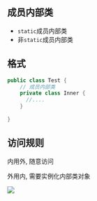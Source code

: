 ## 成员内部类

- `static`成员内部类
- 非`static`成员内部类

## 格式

```java
public class Test {
  	// 成员内部类
  	private class Inner {
      //....
    }
 
}
```

## 访问规则

内用外, 随意访问

外用内, 需要实例化内部类对象

![](https://pic.superbed.cn/item/5e080b7576085c32892cedf2.jpg)







